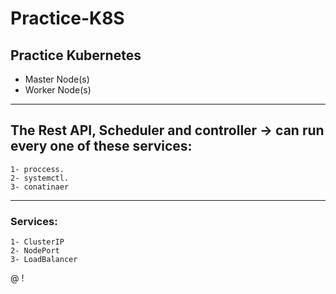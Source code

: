 # Practice-K8S

## Practice Kubernetes

- Master Node(s)
- Worker Node(s)

---

## The Rest API, Scheduler and controller -> can run every one of these services:
```
1- proccess.
2- systemctl.
3- conatinaer
```
---

### Services:
```
1- ClusterIP
2- NodePort
3- LoadBalancer
```
@
!
